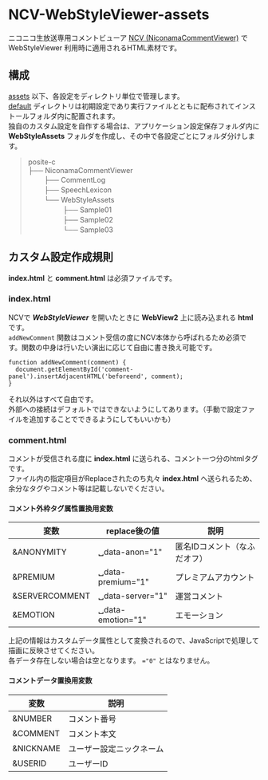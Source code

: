 # NCV-WebStyleViewer-assets
ニコニコ生放送専用コメントビューア [NCV (NiconamaCommentViewer)](https://www.posite-c.com/application/ncv/) で WebStyleViewer 利用時に適用されるHTML素材です。
## 構成
[assets](./assets) 以下、各設定をディレクトリ単位で管理します。  
[default](./assets/default) ディレクトリは初期設定であり実行ファイルとともに配布されてインストールフォルダ内に配置されます。  
独自のカスタム設定を自作する場合は、アプリケーション設定保存フォルダ内に **WebStyleAssets** フォルダを作成し、その中で各設定ごとにフォルダ分けします。  
> posite-c  
> ├── NiconamaCommentViewer  
> 　　 ├── CommentLog  
> 　　 ├── SpeechLexicon  
> 　　 └── WebStyleAssets  
> 　　　　　├── Sample01  
> 　　　　　├── Sample02  
> 　　　　　└── Sample03

## カスタム設定作成規則
**index.html** と **comment.html** は必須ファイルです。
### index.html
NCVで ***WebStyleViewer*** を開いたときに **WebView2** 上に読み込まれる **html** です。  
`addNewComment` 関数はコメント受信の度にNCV本体から呼ばれるため必須です。関数の中身は行いたい演出に応じて自由に書き換え可能です。  
```
function addNewComment(comment) {
  document.getElementById('comment-panel').insertAdjacentHTML('beforeend', comment);
}
```
それ以外はすべて自由です。  
外部への接続はデフォルトではできないようにしてあります。（手動で設定ファイルを追加することでできるようにしてもいいかも）  
### comment.html
コメントが受信される度に **index.html** に送られる、コメント一つ分のhtmlタグです。  
ファイル内の指定項目がReplaceされたのち丸々 **index.html** へ送られるため、余分なタグやコメント等は記載しないでください。  
#### コメント外枠タグ属性置換用変数
|変数|replace後の値|説明|
----|----|----
|&ANONYMITY|␣data-anon="1"|匿名IDコメント（なふだオフ）|
|&PREMIUM|␣data-premium="1"|プレミアムアカウント|
|&SERVERCOMMENT|␣data-server="1"|運営コメント|
|&EMOTION|␣data-emotion="1"|エモーション|

上記の情報はカスタムデータ属性として変換されるので、JavaScriptで処理して描画に反映させてください。  
各データ存在しない場合は空となります。 `="0"` とはなりません。  

#### コメントデータ置換用変数
|変数|説明|
----|----
|&NUMBER|コメント番号|
|&COMMENT|コメント本文|
|&NICKNAME|ユーザー設定ニックネーム|
|&USERID|ユーザーID|
